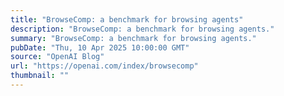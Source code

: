 ```yaml
---
title: "BrowseComp: a benchmark for browsing agents"
description: "BrowseComp: a benchmark for browsing agents."
summary: "BrowseComp: a benchmark for browsing agents."
pubDate: "Thu, 10 Apr 2025 10:00:00 GMT"
source: "OpenAI Blog"
url: "https://openai.com/index/browsecomp"
thumbnail: ""
---
```


